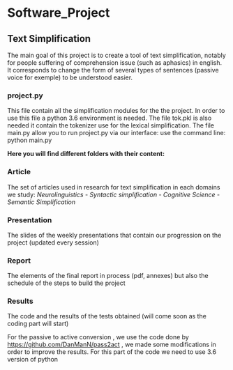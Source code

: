 # Software_Project

## Text Simplification

The main goal of this project is to create a tool of text simplification, notably for people suffering of comprehension issue (such as aphasics) in english. It corresponds to change the form of several types of sentences (passive voice for exemple) to be understood easier.

### project.py
This file contain all the simplification modules for the the project. In order to use this file a python 3.6 environment is needed. The file tok.pkl is also needed it contain the tokenizer use for the lexical simplification.
The file main.py allow you to run project.py via our interface: use the command line:   python main.py


**Here you will find different folders with their content:**


### Article

The set of articles used in research for text simplification in each domains we study:
*Neurolinguistics* - *Syntactic simplification* - *Cognitive Science* - *Semantic Simplification*

### Presentation

The slides of the weekly presentations that contain our progression on the project (updated every session)

### Report

The elements of the final report in process (pdf, annexes) but also the schedule of the steps to build the project

### Results 

The code and the results of the tests obtained (will come soon as the coding part will start)

For the passive to active conversion , we use the code done by https://github.com/DanManN/pass2act , we made some modifications in order to improve the results. For this part of the code we need to use 3.6 version of python
